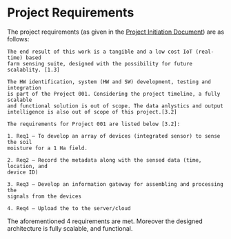 # Project Requirements

The project requirements (as given in the [Project Initiation Document](./PID_Project001.pdf)) are as follows:

```
The end result of this work is a tangible and a low cost IoT (real-time) based
farm sensing suite, designed with the possibility for future scalablity. [1.3]

The HW identification, system (HW and SW) development, testing and integration
is part of the Project 001. Considering the project timeline, a fully scalable
and functional solution is out of scope. The data anlystics and output
intelligence is also out of scope of this project.[3.2]

The requirements for Project 001 are listed below [3.2]:

1. Req1 – To develop an array of devices (integrated sensor) to sense the soil
moisture for a 1 Ha field.

2. Req2 – Record the metadata along with the sensed data (time, location, and
device ID)

3. Req3 – Develop an information gateway for assembling and processing the
signals from the devices

4. Req4 – Upload the to the server/cloud
```

The aforementioned 4 requirements are met. Moreover the designed architecture is fully scalable, and functional.
